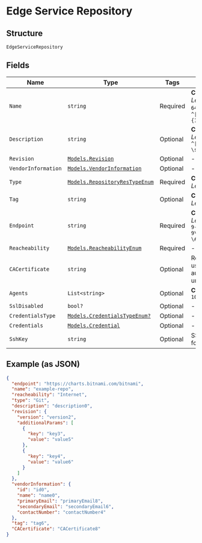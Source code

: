 
# Edge Service Repository

## Structure

`EdgeServiceRepository`

## Fields

| Name | Type | Tags | Description |
|  --- | --- | --- | --- |
| `Name` | `string` | Required | **Constraints**: *Minimum Length*: `1`, *Maximum Length*: `64`, *Pattern*: `^[\w\d_\.\#\$\%\|^\&\*\@\!\-]{1,64}$` |
| `Description` | `string` | Optional | **Constraints**: *Maximum Length*: `250`, *Pattern*: `^[\w\d_\.\#\$\%\|^\&\*\@\!\-\s]{1,250}$` |
| `Revision` | [`Models.Revision`](../../doc/models/revision.md) | Optional | - |
| `VendorInformation` | [`Models.VendorInformation`](../../doc/models/vendor-information.md) | Optional | - |
| `Type` | [`Models.RepositoryResTypeEnum`](../../doc/models/repository-res-type-enum.md) | Required | **Constraints**: *Maximum Length*: `20` |
| `Tag` | `string` | Optional | **Constraints**: *Maximum Length*: `50` |
| `Endpoint` | `string` | Required | **Constraints**: *Maximum Length*: `50`, *Pattern*: `([a-z0-9-]+\:\/+)([^\/\s]+)([a-z0-9\-@\^=%&;\/~\+]*)[\?]?([^ \#\r\n]*)#?([^ \#\r\n]*)` |
| `Reacheability` | [`Models.ReacheabilityEnum`](../../doc/models/reacheability-enum.md) | Required | - |
| `CACertificate` | `string` | Optional | Required if your repository uses a private certificate authencation.Please provide ur CA certificat in PEM format. |
| `Agents` | `List<string>` | Optional | **Constraints**: *Maximum Items*: `100` |
| `SslDisabled` | `bool?` | Optional | - |
| `CredentialsType` | [`Models.CredentialsTypeEnum?`](../../doc/models/credentials-type-enum.md) | Optional | - |
| `Credentials` | [`Models.Credential`](../../doc/models/credential.md) | Optional | - |
| `SshKey` | `string` | Optional | SSH Private Key in PEM format. |

## Example (as JSON)

```json
{
  "endpoint": "https://charts.bitnami.com/bitnami",
  "name": "example-repo",
  "reacheability": "Internet",
  "type": "Git",
  "description": "description0",
  "revision": {
    "version": "version2",
    "additionalParams": [
      {
        "key": "key3",
        "value": "value5"
      },
      {
        "key": "key4",
        "value": "value6"
      }
    ]
  },
  "vendorInformation": {
    "id": "id0",
    "name": "name0",
    "primaryEmail": "primaryEmail8",
    "secondaryEmail": "secondaryEmail6",
    "contactNumber": "contactNumber4"
  },
  "tag": "tag6",
  "CACertificate": "CACertificate8"
}
```

